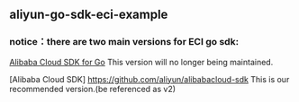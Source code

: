 ## aliyun-go-sdk-eci-example

### notice：there are two main versions for ECI go sdk:
[Alibaba Cloud SDK for Go](https://github.com/aliyun/alibaba-cloud-sdk-go/blob/master/README.md)
This version will no longer being maintained.

[Alibaba Cloud SDK] https://github.com/aliyun/alibabacloud-sdk
This is our recommended version.(be referenced as v2)